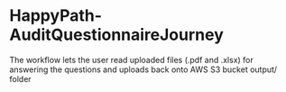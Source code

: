 # HappyPath-AuditQuestionnaireJourney
The workflow lets the user read uploaded files (.pdf and .xlsx) for answering the questions and uploads back onto AWS S3 bucket output/ folder
